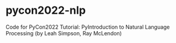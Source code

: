 # pycon2022-nlp
Code for PyCon2022 Tutorial: PyIntroduction to Natural Language Processing (by Leah Simpson, Ray McLendon) 
